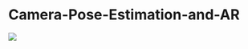 # Camera-Pose-Estimation-and-AR

<img src=https://github.com/KimximyaFan/Camera-Pose-Estimation-and-AR/assets/107273680/a3de8a68-e59b-49f2-a732-5106d3e570bf>
